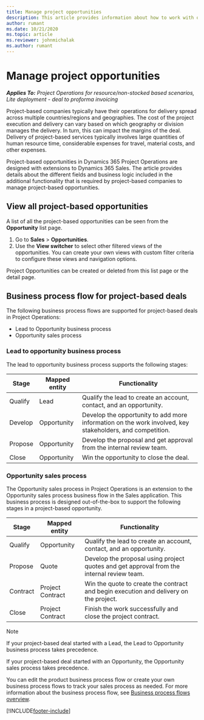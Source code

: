 ```yaml
---
title: Manage project opportunities
description: This article provides information about how to work with opportunities that are related to projects.
author: rumant
ms.date: 10/21/2020
ms.topic: article
ms.reviewer: johnmichalak
ms.author: rumant
---
```


# Manage project opportunities

_**Applies To:** Project Operations for resource/non-stocked based scenarios, Lite deployment - deal to proforma invoicing_

Project-based companies typically have their operations for delivery spread across multiple countries/regions and geographies. The cost of the project execution and delivery can vary  based on which geography or division manages the delivery. In turn, this can impact the margins of the deal. Delivery of project-based services typically involves large quantities of human resource time, considerable expenses for travel, material costs, and other expenses.

Project-based opportunities in Dynamics 365 Project Operations are designed with extensions to Dynamics 365 Sales. The article provides details about the different fields and business logic included in the additional functionality that is required by project-based companies to manage project-based opportunities.

## View all project-based opportunities

A list of all the project-based opportunities can be seen from the **Opportunity** list page. 

1. Go to **Sales** > **Opportunities**.
2. Use the **View switcher** to select other filtered views of the opportunities. You can create your own views with custom filter criteria to configure these views and navigation options.

Project Opportunities can be created or deleted from this list page or the detail page.

## Business process flow for project-based deals

The following business process flows are supported for project-based deals in Project Operations:

- Lead to Opportunity business process
- Opportunity sales process

### Lead to opportunity business process 
The lead to opportunity business process supports the following stages:

| Stage | Mapped entity | Functionality |
| --- | --- | --- |
| Qualify | Lead | Qualify the lead to create an account, contact, and an opportunity. |
| Develop | Opportunity | Develop the opportunity to add more information on the work involved, key stakeholders, and competition. |
| Propose | Opportunity | Develop the proposal and get approval from the internal review team. |
| Close | Opportunity | Win the opportunity to close the deal. |

### Opportunity sales process
The Opportunity sales process in Project Operations is an extension to the Opportunity sales process business flow in the Sales application. This business process is designed out-of-the-box to support the following stages in a project-based opportunity.

| Stage | Mapped entity | Functionality |
| --- | --- | --- |
| Qualify | Opportunity | Qualify the lead to create an account, contact, and an opportunity. |
| Propose | Quote | Develop the proposal using project quotes and get approval from the internal review team. |
| Contract | Project Contract | Win the quote to create the contract and begin execution and delivery on the project. |
| Close | Project Contract | Finish the work successfully and close the project contract. |

> [!NOTE]
> If your project-based deal started with a Lead, the Lead to Opportunity business process takes precedence.
>
> If your project-based deal started with an Opportunity, the Opportunity sales process takes precedence.

You can edit the product business process flow or create your own business process flows to track your sales process as needed. For more information about the business process flow, see [Business process flows overview](/dynamics365/customerengagement/on-premises/customize/business-process-flows-overview).


[!INCLUDE[footer-include](../includes/footer-banner.md)]
